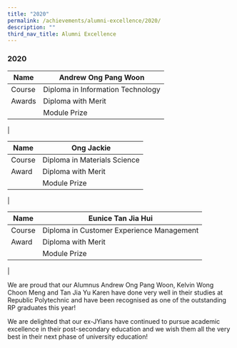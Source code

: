 ```yaml
---
title: "2020"
permalink: /achievements/alumni-excellence/2020/
description: ""
third_nav_title: Alumni Excellence
---
```

### **2020**

| Name | Andrew Ong Pang Woon |
|---|---|
| Course | Diploma in Information Technology |
| Awards | Diploma with Merit |
|  | Module Prize |
|

| Name | Ong Jackie |
|---|---|
| Course | Diploma in Materials Science |
| Award | Diploma with Merit |
|  | Module Prize |
|

| Name | Eunice Tan Jia Hui |
|---|---|
| Course | Diploma in Customer Experience Management |
| Award | Diploma with Merit |
|  | Module Prize |
|

We are proud that our Alumnus Andrew Ong Pang Woon, Kelvin Wong Choon Meng and Tan Jia Yu Karen have done very well in their studies at Republic Polytechnic and have been recognised as one of the outstanding RP graduates this year!

We are delighted that our ex-JYians have continued to pursue academic excellence in their post-secondary education and we wish them all the very best in their next phase of university education!